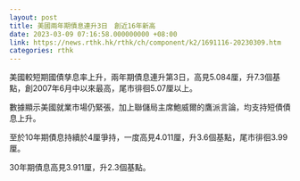 ```yaml
---
layout: post
title: 美國兩年期債息連升3日　創近16年新高
date: 2023-03-09 07:16:58.000000000 +08:00
link: https://news.rthk.hk/rthk/ch/component/k2/1691116-20230309.htm
categories: rthk
---
```


美國較短期國債孳息率上升，兩年期債息連升第3日，高見5.084厘，升7.3個基點，創2007年6月中以來最高，尾市徘徊5.07厘以上。

數據顯示美國就業市場仍緊張，加上聯儲局主席鮑威爾的鷹派言論，均支持短債債息上升。

至於10年期債息持續於4厘爭持，一度高見4.011厘，升3.6個基點，尾市徘徊3.99厘。

30年期債息高見3.911厘，升2.3個基點。
